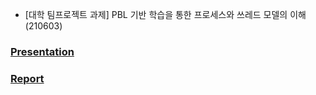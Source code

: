 - [대학 팀프로젝트 과제] PBL 기반 학습을 통한 프로세스와 쓰레드 모델의 이해 (210603)

### [Presentation](https://github.com/furthermares/KPU-OS-TP1/blob/main/%EB%B0%9C%ED%91%9C%EC%9E%90%EB%A3%8C.pptx)
### [Report](https://github.com/furthermares/KPU-OS-TP1/blob/main/OS%207%ED%8C%80%20PBL%20%EC%B5%9C%EC%A2%85%20%EB%B3%B4%EA%B3%A0%EC%84%9C.hwp)
